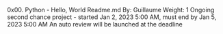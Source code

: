 0x00. Python - Hello, World Readme.md
 By: Guillaume
 Weight: 1
 Ongoing second chance project - started Jan 2, 2023 5:00 AM, must end by Jan 5, 2023 5:00 AM
 An auto review will be launched at the deadline

